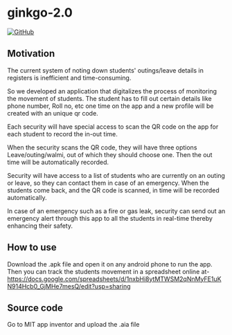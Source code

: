# ginkgo-2.0
[![GitHub](https://img.shields.io/badge/--181717?logo=github&logoColor=ffffff)](https://github.com/)

## Motivation
The current system of noting down students' outings/leave details in registers is inefficient and time-consuming.

So we developed an application that digitalizes the process of monitoring the movement of students. 
The student has to fill out certain details like phone number, Roll no, etc one time on the app and a new profile will be created with an unique qr code.

Each security will have special access to scan the QR code on the app for each student to record the in-out time.

When the security scans the QR code, they will have three options Leave/outing/walmi, out of which they should choose one.
Then the out time will be automatically recorded. 

Security will have access to a list of students who are currently on an outing or leave, so they can contact them in case of an emergency. 
When the students come back, and the QR code is scanned, in time will be recorded automatically.

In case of an emergency such as a fire or gas leak, security can send out an emergency alert through this app to all the students in real-time thereby enhancing their safety.

## How to use
Download the .apk file and open it on any android phone to run the app.
Then you can track the students movement in a spreadsheet online at- https://docs.google.com/spreadsheets/d/1nxbHi8ytMTWSM2qNnMyFE1uKN914Hcb0_GjMHe7mesQ/edit?usp=sharing

## Source code
Go to MIT app inventor and upload the .aia file 
